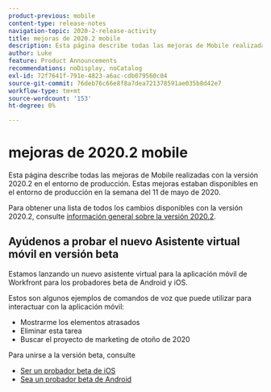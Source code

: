 ```yaml
---
product-previous: mobile
content-type: release-notes
navigation-topic: 2020-2-release-activity
title: mejoras de 2020.2 mobile
description: Esta página describe todas las mejoras de Mobile realizadas con la versión 2020.2 en el entorno de producción. Estas mejoras estaban disponibles en el entorno de producción en la semana del 11 de mayo de 2020.
author: Luke
feature: Product Announcements
recommendations: noDisplay, noCatalog
exl-id: 72f7641f-791e-4823-a6ac-cdb079560c04
source-git-commit: 76deb76c66e8f8a7dea721378591ae035b8d42e7
workflow-type: tm+mt
source-wordcount: '153'
ht-degree: 0%

---
```


# mejoras de 2020.2 mobile

Esta página describe todas las mejoras de Mobile realizadas con la versión 2020.2 en el entorno de producción. Estas mejoras estaban disponibles en el entorno de producción en la semana del 11 de mayo de 2020.

Para obtener una lista de todos los cambios disponibles con la versión 2020.2, consulte [información general sobre la versión 2020.2](../../../product-announcements/product-releases/2020.2.-release-activity/2020.2-release-overview.md).

## Ayúdenos a probar el nuevo Asistente virtual móvil en versión beta

Estamos lanzando un nuevo asistente virtual para la aplicación móvil de Workfront para los probadores beta de Android y iOS.

Estos son algunos ejemplos de comandos de voz que puede utilizar para interactuar con la aplicación móvil:

* Mostrarme los elementos atrasados
* Eliminar esta tarea
* Buscar el proyecto de marketing de otoño de 2020

Para unirse a la versión beta, consulte

* [Ser un probador beta de iOS](../../../workfront-basics/mobile-apps/using-the-workfront-mobile-app/ios-beta-tester.md)
* [Sea un probador beta de Android](../../../workfront-basics/mobile-apps/using-the-workfront-mobile-app/android-beta-tester.md)
